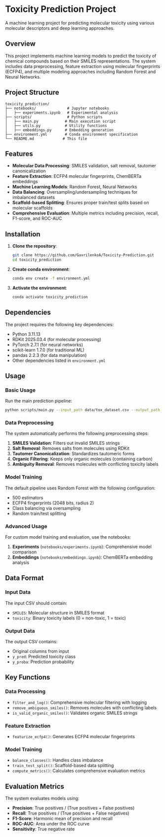 # Toxicity Prediction Project

A machine learning project for predicting molecular toxicity using various molecular descriptors and deep learning approaches.

## Overview

This project implements machine learning models to predict the toxicity of chemical compounds based on their SMILES representations. The system includes data preprocessing, feature extraction using molecular fingerprints (ECFP4), and multiple modeling approaches including Random Forest and Neural Networks.

## Project Structure

```
toxicity_prediction/
├── notebooks/              # Jupyter notebooks
│   ├── experiments.ipynb   # Experimental analysis
├── scripts/                # Python scripts
│   ├── main.py            # Main execution script
│   ├── utils.py           # Utility functions
│   ├── embeddings.py      # Embedding generation
├── environment.yml        # Conda environment specification
└── README.md             # This file
```

## Features

- **Molecular Data Processing**: SMILES validation, salt removal, tautomer canonicalization
- **Feature Extraction**: ECFP4 molecular fingerprints, ChemBERTa embeddings
- **Machine Learning Models**: Random Forest, Neural Networks
- **Data Balancing**: Oversampling/undersampling techniques for imbalanced datasets
- **Scaffold-based Splitting**: Ensures proper train/test splits based on molecular scaffolds
- **Comprehensive Evaluation**: Multiple metrics including precision, recall, F1-score, and ROC-AUC

## Installation

1. **Clone the repository**:
   ```bash
   git clone https://github.com/GavrilenkoA/Toxicity-Prediction.git
   cd toxicity_prediction
   ```

2. **Create conda environment**:
   ```bash
   conda env create -f environment.yml
   ```

3. **Activate the environment**:
   ```bash
   conda activate toxicity_prediction
   ```

## Dependencies

The project requires the following key dependencies:
- Python 3.11.13
- RDKit 2025.03.4 (for molecular processing)
- PyTorch 2.7.1 (for neural networks)
- scikit-learn 1.7.0 (for traditional ML)
- pandas 2.2.3 (for data manipulation)
- Other dependencies listed in `environment.yml`

## Usage

### Basic Usage

Run the main prediction pipeline:

```bash
python scripts/main.py --input_path data/tox_dataset.csv --output_path data/output.csv
```

### Data Preprocessing

The system automatically performs the following preprocessing steps:

1. **SMILES Validation**: Filters out invalid SMILES strings
2. **Salt Removal**: Removes salts from molecules using RDKit
3. **Tautomer Canonicalization**: Standardizes tautomeric forms
4. **Organic Filtering**: Keeps only organic molecules (containing carbon)
5. **Ambiguity Removal**: Removes molecules with conflicting toxicity labels

### Model Training

The default pipeline uses Random Forest with the following configuration:
- 500 estimators
- ECFP4 fingerprints (2048 bits, radius 2)
- Class balancing via oversampling
- Random train/test splitting

### Advanced Usage

For custom model training and evaluation, use the notebooks:

1. **Experiments** (`notebooks/experiments.ipynb`): Comprehensive model comparison
2. **Embeddings** (`notebooks/embeddings.ipynb`): ChemBERTa embedding analysis

## Data Format

### Input Data
The input CSV should contain:
- `SMILES`: Molecular structure in SMILES format
- `toxicity`: Binary toxicity labels (0 = non-toxic, 1 = toxic)

### Output Data
The output CSV contains:
- Original columns from input
- `y_pred`: Predicted toxicity class
- `y_proba`: Prediction probability

## Key Functions

### Data Processing
- `filter_and_log()`: Comprehensive molecular filtering with logging
- `remove_ambiguous_smiles()`: Removes molecules with conflicting labels
- `is_valid_organic_smiles()`: Validates organic SMILES strings

### Feature Extraction
- `featurize_ecfp4()`: Generates ECFP4 molecular fingerprints

### Model Training
- `balance_classes()`: Handles class imbalance
- `train_test_split()`: Scaffold-based data splitting
- `compute_metrics()`: Calculates comprehensive evaluation metrics

## Evaluation Metrics

The system evaluates models using:
- **Precision**: True positives / (True positives + False positives)
- **Recall**: True positives / (True positives + False negatives)
- **F1-Score**: Harmonic mean of precision and recall
- **ROC-AUC**: Area under the ROC curve
- **Sensitivity**: True negative rate
